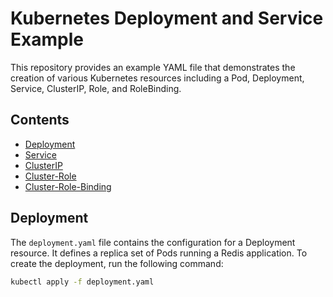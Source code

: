 

# Kubernetes Deployment and Service Example

This repository provides an example YAML file that demonstrates the creation of various Kubernetes resources including a Pod, Deployment, Service, ClusterIP, Role, and RoleBinding.

## Contents

- [Deployment](https://github.com/adayahasha/yaml-kubernetes/blob/main/Kube_Demo_Files/redis-deployment.yml)
- [Service](https://github.com/adayahasha/yaml-kubernetes/blob/main/Kube_Demo_Files/redis-service.yml)
- [ClusterIP](https://github.com/adayahasha/yaml-kubernetes/blob/main/cluster_ip.yml)
- [Cluster-Role](https://github.com/adayahasha/yaml-kubernetes/blob/main/cluster-role.yaml)
- [Cluster-Role-Binding](https://github.com/adayahasha/yaml-kubernetes/blob/main/cluster-role-binding.yaml)

## Deployment

The `deployment.yaml` file contains the configuration for a Deployment resource. It defines a replica set of Pods running a Redis application. To create the deployment, run the following command:

```bash
kubectl apply -f deployment.yaml
